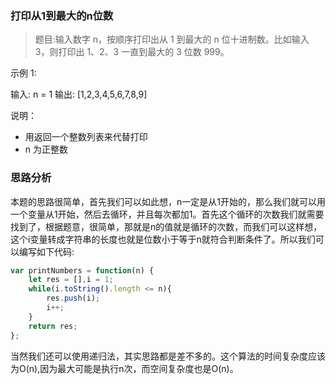 ### 打印从1到最大的n位数

> 题目:输入数字 n，按顺序打印出从 1 到最大的 n 位十进制数。比如输入 3，则打印出 1、2、3 一直到最大的 3 位数 999。

示例 1:

输入: n = 1
输出: [1,2,3,4,5,6,7,8,9]
 

说明：

* 用返回一个整数列表来代替打印
* n 为正整数

### 思路分析

本题的思路很简单，首先我们可以如此想，n一定是从1开始的，那么我们就可以用一个变量从1开始，然后去循环，并且每次都加1。首先这个循环的次数我们就需要找到了，根据题意，很简单，那就是n的值就是循环的次数，而我们可以这样想，这个i变量转成字符串的长度也就是位数小于等于n就符合判断条件了。所以我们可以编写如下代码:

```js
var printNumbers = function(n) {
    let res = [],i = 1;
    while(i.toString().length <= n){
        res.push(i);
        i++;
    }
    return res;
};
```

当然我们还可以使用递归法，其实思路都是差不多的。这个算法的时间复杂度应该为O(n),因为最大可能是执行n次，而空间复杂度也是O(n)。

